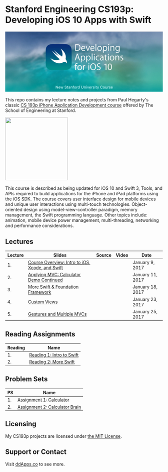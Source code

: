 # Stanford Engineering CS193p: Developing iOS 10 Apps with Swift

![](art/iTunesU.png?raw=true)

This repo contains my lecture notes and projects from Paul Hegarty's classic [CS 193p iPhone Application Development course](http://web.stanford.edu/class/cs193p/cgi-bin/drupal/) offered by The School of Engineering at Stanford.

<img src="https://raw.githubusercontent.com/duliodenis/cs193p-Winter-2017/master/art/cs193p.jpg" width="200px" height="200px" />

This course is described as being updated for iOS 10 and Swift 3, Tools, and APIs required to build applications for the iPhone and iPad platforms using the iOS SDK. The course covers user interface design for mobile devices and unique user interactions using multi-touch technologies. Object-oriented design using model-view-controller paradigm, memory management, the Swift programming language. Other topics include: animation, mobile device power management, multi-threading, networking and performance considerations.

## Lectures
Lecture  | Slides | Source | Video | Date
------------- | ------------- | ------------- | ------------- | -------------
1. | [Course Overview: Intro to iOS, Xcode, and Swift](slides/Lecture-1-Slides.pdf) |  |  | January 9, 2017
2. | [Applying MVC: Calculator Demo Continued](slides/Lecture-2-Slides.pdf) |  |  | January 11, 2017
3. | [More Swift & Foundation Framework](slides/Lecture-3-Slides.pdf) |  |  | January 18, 2017
4. | [Custom Views](slides/Lecture-4-Slides.pdf) |  |  | January 23, 2017
5. | [Gestures and Multiple MVCs](slides/Lecture-5-Slides.pdf) |  |  | January 25, 2017

## Reading Assignments
Reading  | Name
------------- | -------------
1. | [Reading 1: Intro to Swift](reading/Reading_Assignment_1_Intro_to_Swift.pdf)
2. | [Reading 2: More Swift](reading/Reading_Assignment_2_More_Swift.pdf)

## Problem Sets
PS  | Name
------------- | -------------
1. | [Assignment 1: Calculator](problemsets/Programming_Project_1_Calculator.pdf)
2. | [Assignment 2: Calculator Brain](problemsets/Programming_Project_2_Calculator_Brain.pdf)

## Licensing
My CS193p projects are licensed under [the MIT License](LICENSE).

## Support or Contact
Visit [ddApps.co](http://ddapps.co) to see more.

